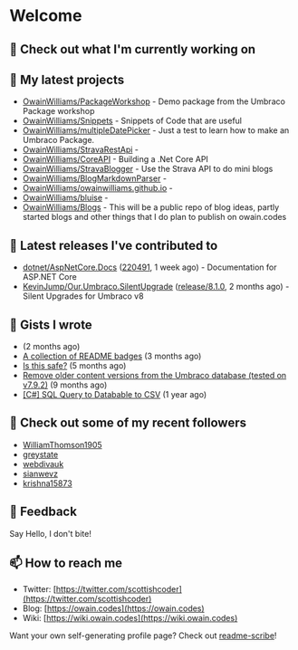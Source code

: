 # Welcome

## 👷 Check out what I'm currently working on

## 🌱 My latest projects

* [OwainWilliams/PackageWorkshop](https://github.com/OwainWilliams/PackageWorkshop) - Demo package from the Umbraco Package workshop
* [OwainWilliams/Snippets](https://github.com/OwainWilliams/Snippets) - Snippets of Code that are useful
* [OwainWilliams/multipleDatePicker](https://github.com/OwainWilliams/multipleDatePicker) - Just a test to learn how to make an Umbraco Package.
* [OwainWilliams/StravaRestApi](https://github.com/OwainWilliams/StravaRestApi) - 
* [OwainWilliams/CoreAPI](https://github.com/OwainWilliams/CoreAPI) - Building a .Net Core API
* [OwainWilliams/StravaBlogger](https://github.com/OwainWilliams/StravaBlogger) - Use the Strava API to do mini blogs
* [OwainWilliams/BlogMarkdownParser](https://github.com/OwainWilliams/BlogMarkdownParser) - 
* [OwainWilliams/owainwilliams.github.io](https://github.com/OwainWilliams/owainwilliams.github.io) - 
* [OwainWilliams/bluise](https://github.com/OwainWilliams/bluise) - 
* [OwainWilliams/Blogs](https://github.com/OwainWilliams/Blogs) - This will be a public repo of blog ideas, partly started blogs and other things that I do plan to publish on owain.codes

## 🔭 Latest releases I've contributed to

* [dotnet/AspNetCore.Docs](https://github.com/dotnet/AspNetCore.Docs) \([220491](https://github.com/dotnet/AspNetCore.Docs/releases/tag/220491), 1 week ago\) - Documentation for ASP.NET Core
* [KevinJump/Our.Umbraco.SilentUpgrade](https://github.com/KevinJump/Our.Umbraco.SilentUpgrade) \([release/8.1.0](https://github.com/KevinJump/Our.Umbraco.SilentUpgrade/releases/tag/release%2F8.1.0), 2 months ago\) - Silent Upgrades for Umbraco v8

## 📓 Gists I wrote

*  \(2 months ago\)
* [A collection of README badges](https://gist.github.com/b55a61db0867b660ae3c5995feab11ff) \(3 months ago\)
* [Is this safe?](https://gist.github.com/77e42779ff21af04da069e370d6a56f9) \(5 months ago\)
* [Remove older content versions from the Umbraco database \(tested on v7.9.2\)](https://gist.github.com/1f41818f3eddd09b22138c321a69c91c) \(9 months ago\)
* [\[C\#\] SQL Query to Databable to CSV](https://gist.github.com/6eced57ab10654db91fb96076e461136) \(1 year ago\)

## 👯 Check out some of my recent followers

* [WilliamThomson1905](https://github.com/WilliamThomson1905)
* [greystate](https://github.com/greystate)
* [webdivauk](https://github.com/webdivauk)
* [sianwevz](https://github.com/sianwevz)
* [krishna15873](https://github.com/krishna15873)

## 💬 Feedback

Say Hello, I don't bite!

## 📫 How to reach me

* Twitter: [https://twitter.com/scottishcoder](https://twitter.com/scottishcoder)
* Blog: [https://owain.codes](https://owain.codes)
* Wiki: [https://wiki.owain.codes](https://wiki.owain.codes)

Want your own self-generating profile page? Check out [readme-scribe](https://github.com/muesli/readme-scribe)!

